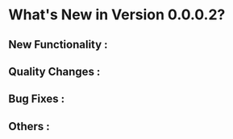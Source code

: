 # What's New in Version 0.0.0.2?  

## New Functionality :  

## Quality Changes :  

## Bug Fixes :  

## Others :  
